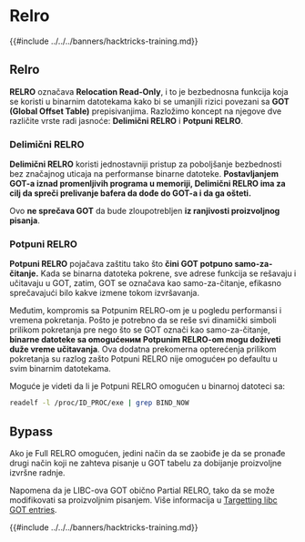 # Relro

{{#include ../../../banners/hacktricks-training.md}}

## Relro

**RELRO** označava **Relocation Read-Only**, i to je bezbednosna funkcija koja se koristi u binarnim datotekama kako bi se umanjili rizici povezani sa **GOT (Global Offset Table)** prepisivanjima. Razložimo koncept na njegove dve različite vrste radi jasnoće: **Delimični RELRO** i **Potpuni RELRO**.

### **Delimični RELRO**

**Delimični RELRO** koristi jednostavniji pristup za poboljšanje bezbednosti bez značajnog uticaja na performanse binarne datoteke. **Postavljanjem GOT-a iznad promenljivih programa u memoriji, Delimični RELRO ima za cilj da spreči prelivanje bafera da dođe do GOT-a i da ga ošteti.**&#x20;

Ovo **ne sprečava GOT** da bude zloupotrebljen **iz ranjivosti proizvoljnog pisanja**.

### **Potpuni RELRO**

**Potpuni RELRO** pojačava zaštitu tako što **čini GOT potpuno samo-za-čitanje.** Kada se binarna datoteka pokrene, sve adrese funkcija se rešavaju i učitavaju u GOT, zatim, GOT se označava kao samo-za-čitanje, efikasno sprečavajući bilo kakve izmene tokom izvršavanja.

Međutim, kompromis sa Potpunim RELRO-om je u pogledu performansi i vremena pokretanja. Pošto je potrebno da se reše svi dinamički simboli prilikom pokretanja pre nego što se GOT označi kao samo-za-čitanje, **binarne datoteke sa omogućеним Potpunim RELRO-om mogu doživeti duže vreme učitavanja**. Ova dodatna prekomerna opterećenja prilikom pokretanja su razlog zašto Potpuni RELRO nije omogućен po defaultu u svim binarnim datotekama.

Moguće je videti da li je Potpuni RELRO omogućen u binarnoj datoteci sa:
```bash
readelf -l /proc/ID_PROC/exe | grep BIND_NOW
```
## Bypass

Ako je Full RELRO omogućen, jedini način da se zaobiđe je da se pronađe drugi način koji ne zahteva pisanje u GOT tabelu za dobijanje proizvoljne izvršne radnje.

Napomena da je LIBC-ova GOT obično Partial RELRO, tako da se može modifikovati sa proizvoljnim pisanjem. Više informacija u [Targetting libc GOT entries](https://github.com/nobodyisnobody/docs/blob/main/code.execution.on.last.libc/README.md#1---targetting-libc-got-entries).

{{#include ../../../banners/hacktricks-training.md}}
